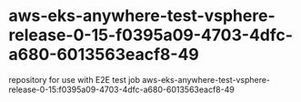 # aws-eks-anywhere-test-vsphere-release-0-15-f0395a09-4703-4dfc-a680-6013563eacf8-49
repository for use with E2E test job aws-eks-anywhere-test-vsphere-release-0-15:f0395a09-4703-4dfc-a680-6013563eacf8-49
